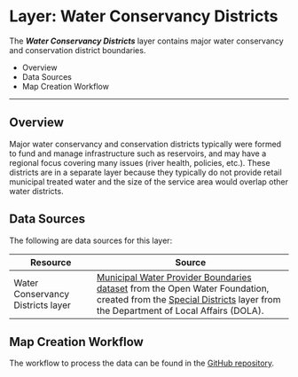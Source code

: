 # Layer: Water Conservancy Districts #

The ***Water Conservancy Districts*** layer contains major water conservancy and conservation district boundaries.

*   Overview
*   Data Sources
*   Map Creation Workflow

---

## Overview ##

Major water conservancy and conservation districts typically were formed to fund and manage infrastructure such as reservoirs,
and may have a regional focus covering many issues (river health, policies, etc.).
These districts are in a separate layer because they typically do not provide retail municipal treated water
and the size of the service area would overlap other water districts.

## Data Sources ##

The following are data sources for this layer:

| **Resource** | **Source** |
| -- | -- |
| Water Conservancy Districts layer | [Municipal Water Provider Boundaries dataset](http://data.openwaterfoundation.org/state/co/owf/municipal-water-provider-boundaries/) from the Open Water Foundation, created from the [Special Districts](https://demography.dola.colorado.gov/assets/html/gis.html) layer from the Department of Local Affairs (DOLA). |

## Map Creation Workflow ##

The workflow to process the data can be found in the
[GitHub repository](https://github.com/OpenWaterFoundation/owf-infomapper-co-boulder/tree/master/workflow/BasinEntities/WaterSupply-WaterProviders).
